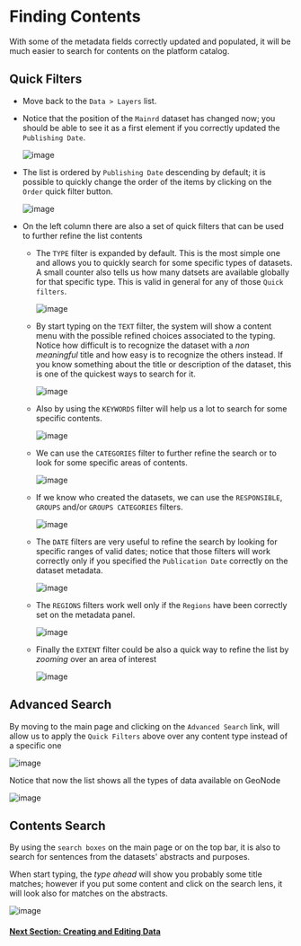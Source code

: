 # Finding Contents
With some of the metadata fields correctly updated and populated, it will be much easier to search for contents on the platform catalog.

## Quick Filters

- Move back to the `Data > Layers` list.
- Notice that the position of the `Mainrd` dataset has changed now; you should be able to see it as a first element if you correctly updated the `Publishing Date`.

    ![image](https://user-images.githubusercontent.com/1278021/136563528-a995455b-ad1c-427b-a92e-9c5f57cf47eb.png)

- The list is ordered by `Publishing Date` descending by default; it is possible to quickly change the order of the items by clicking on the `Order` quick filter button.

    ![image](https://user-images.githubusercontent.com/1278021/136563759-84f0cf26-bdbf-4801-a261-2ad0ba58e89c.png)

- On the left column there are also a set of quick filters that can be used to further refine the list contents

    - The `TYPE` filter is expanded by default. This is the most simple one and allows you to quickly search for some specific types of datasets. A small counter also tells us how many datsets are available globally for that specific type. This is valid in general for any of those `Quick filters`.

        ![image](https://user-images.githubusercontent.com/1278021/136564260-feb620fa-f701-4c63-a891-b959cb4e9865.png)

    - By start typing on the `TEXT` filter, the system will show a content menu with the possible refined choices associated to the typing. Notice how difficult is to recognize the dataset with a _non meaningful_ title and how easy is to recognize the others instead. If you know something about the title or description of the dataset, this is one of the quickest ways to search for it.

        ![image](https://user-images.githubusercontent.com/1278021/136564539-67d00795-424c-418b-b7e2-a5baada70101.png)

    - Also by using the `KEYWORDS` filter will help us a lot to search for some specific contents.

        ![image](https://user-images.githubusercontent.com/1278021/136564883-5997e258-a433-4594-991a-f86baaf99994.png)

    - We can use the `CATEGORIES` filter to further refine the search or to look for some specific areas of contents.

        ![image](https://user-images.githubusercontent.com/1278021/136565139-4c6238d3-34ed-4f3c-8daa-5fe870aac356.png)

    - If we know who created the datasets, we can use the `RESPONSIBLE`, `GROUPS` and/or `GROUPS CATEGORIES` filters.

        ![image](https://user-images.githubusercontent.com/1278021/136565393-44adacd3-ae17-4cc4-bfde-d8303cb4d10b.png)

    - The `DATE` filters are very useful to refine the search by looking for specific ranges of valid dates; notice that those filters will work correctly only if you specified the `Publication Date` correctly on the dataset metadata.

        ![image](https://user-images.githubusercontent.com/1278021/136565919-a75a38c4-0f40-4a91-9471-68a0becdb92d.png)

    - The `REGIONS` filters work well only if the `Regions` have been correctly set on the metadata panel.

        ![image](https://user-images.githubusercontent.com/1278021/136568346-340ac985-b6a9-4add-a67a-69e1c6e1fec3.png)

    - Finally the `EXTENT` filter could be also a quick way to refine the list by _zooming_ over an area of interest

        ![image](https://user-images.githubusercontent.com/1278021/136568547-d10e1933-673f-4ca2-b170-948c600f5b2f.png)

## Advanced Search

By moving to the main page and clicking on the `Advanced Search` link, will allow us to apply the `Quick Filters` above over any content type instead of a specific one

![image](https://user-images.githubusercontent.com/1278021/136568858-9e0b1b8d-6aa3-40e9-9e0f-532421e12c6e.png)

Notice that now the list shows all the types of data available on GeoNode

![image](https://user-images.githubusercontent.com/1278021/136569097-ccfd4e44-e097-499f-aa81-26e8d709238d.png)

## Contents Search

By using the `search boxes` on the main page or on the top bar, it is also to search for sentences from the datasets' abstracts and purposes.

When start typing, the _type ahead_ will show you probably some title matches; however if you put some content and click on the search lens, it will look also for matches on the abstracts.

![image](https://user-images.githubusercontent.com/1278021/136570105-9e3a95c9-be79-47f7-b341-2dbe2d5f8112.png)
        
#### [Next Section: Creating and Editing Data](CREATE_EDIT_DATA.md)
